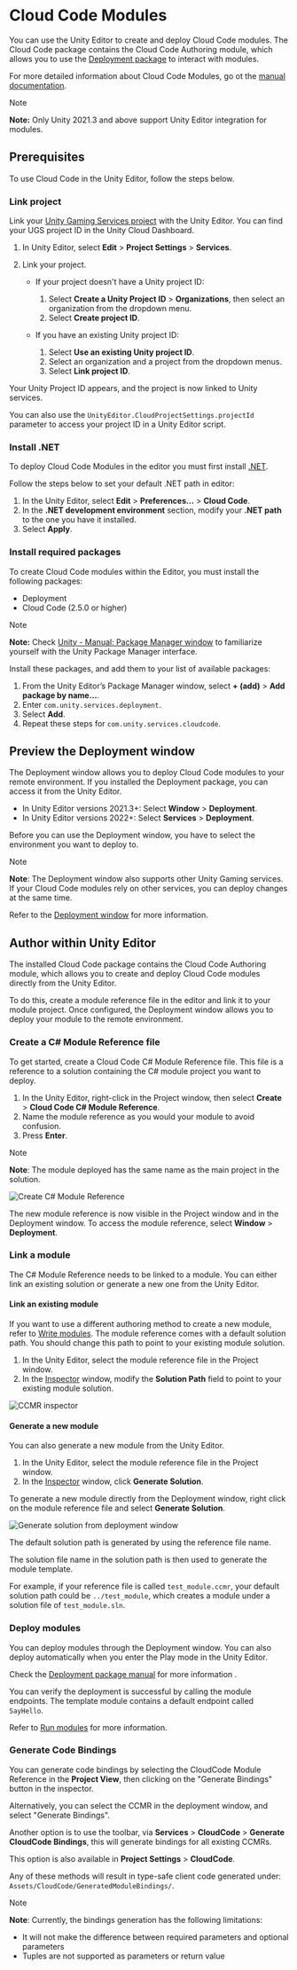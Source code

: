 # Cloud Code Modules

You can use the Unity Editor to create and deploy Cloud Code modules.
The Cloud Code package contains the Cloud Code Authoring module, which allows you to use the [Deployment package](https://docs.unity3d.com/Packages/com.unity.services.deployment@1.0/manual/index.html) to interact with modules.

For more detailed information about Cloud Code Modules, go ot the [manual documentation](https://docs.unity.com/ugs/en-us/manual/cloud-code/manual/modules).

> [!NOTE]
> **Note:** Only Unity 2021.3 and above support Unity Editor integration for modules.

## Prerequisites

To use Cloud Code in the Unity Editor, follow the steps below.

### Link project

Link your [Unity Gaming Services project](../../../../../overview/manual/managing-unity-projects.md) with the Unity Editor. You can find your UGS project ID in the Unity Cloud Dashboard.

1. In Unity Editor, select **Edit** > **Project Settings** > **Services**.

2. Link your project.

    * If your project doesn't have a Unity project ID:

        1. Select **Create a Unity Project ID** > **Organizations**, then select an organization from the dropdown menu.
        2. Select **Create project ID**.

    * If you have an existing Unity project ID:

        1. Select **Use an existing Unity project ID**.
        2. Select an organization and a project from the dropdown menus.
        3. Select **Link project ID**.

Your Unity Project ID appears, and the project is now linked to Unity services.

You can also use the `UnityEditor.CloudProjectSettings.projectId` parameter to access your project ID in a Unity Editor script.

### Install .NET

To deploy Cloud Code Modules in the editor you must first install [.NET](https://dotnet.microsoft.com/en-us/).

Follow the steps below to set your default .NET path in editor:

1. In the Unity Editor, select **Edit** > **Preferences…** > **Cloud Code**.
2. In the **.NET development environment** section, modify your **.NET path** to the one you have it installed.
3. Select **Apply**.

### Install required packages

To create Cloud Code modules within the Editor, you must install the following packages:

* Deployment
* Cloud Code (2.5.0 or higher)

> [!NOTE]
> **Note:** Check [Unity - Manual: Package Manager window](https://docs.unity3d.com/Manual/upm-ui.html) to familiarize yourself with the Unity Package Manager interface.

Install these packages, and add them to your list of available packages:

1. From the Unity Editor’s Package Manager window, select **+ (add)** > **Add package by name…**.
2. Enter `com.unity.services.deployment`.
3. Select **Add**.
4. Repeat these steps for `com.unity.services.cloudcode`.

## Preview the Deployment window

The Deployment window allows you to deploy Cloud Code modules to your remote environment.
If you installed the Deployment package, you can access it from the Unity Editor.

* In Unity Editor versions 2021.3+: Select **Window** > **Deployment**.
* In Unity Editor versions 2022+: Select **Services** > **Deployment**.

Before you can use the Deployment window, you have to select the environment you want to deploy to.

> [!NOTE]
> **Note**: The Deployment window also supports other Unity Gaming services. If your Cloud Code modules rely on other services, you can deploy changes at the same time.

Refer to the [Deployment window](https://docs.unity3d.com/Packages/com.unity.services.deployment@1.0/manual/deployment_window.html) for more information.

## Author within Unity Editor

The installed Cloud Code package contains the Cloud Code Authoring module, which allows you to create and deploy Cloud Code modules directly from the Unity Editor.

To do this, create a module reference file in the editor and link it to your module project. Once configured, the Deployment window allows you to deploy your module to the remote environment.

### Create a C# Module Reference file

To get started, create a Cloud Code C# Module Reference file. This file is a reference to a solution containing the C# module project you want to deploy.

1. In the Unity Editor, right-click in the Project window, then select **Create** > **Cloud Code C# Module Reference**.
2. Name the module reference as you would your module to avoid confusion.
3. Press **Enter**.

> [!NOTE]
> **Note**: The module deployed has the same name as the main project in the solution.

 ![Create C# Module Reference](./images/create-ref-file.png)

The new module reference is now visible in the Project window and in the Deployment window. To access the module reference, select **Window** > **Deployment**.

### Link a module

The C# Module Reference needs to be linked to a module. You can either link an existing solution or generate a new one from the Unity Editor.

#### Link an existing module

If you want to use a different authoring method to create a new module, refer to [Write modules](https://docs.unity.com/ugs/en-us/manual/cloud-code/manual/modules/how-to-guides/write-modules).
The module reference comes with a default solution path. You should change this path to point to your existing module solution.

1. In the Unity Editor, select the module reference file in the Project window.
2. In the [Inspector](https://docs.unity3d.com/Manual/UsingTheInspector.html) window, modify the **Solution Path** field to point to your existing module solution.

![CCMR inspector](./images/inspector-module-ref.png)

#### Generate a new module

You can also generate a new module from the Unity Editor.

1. In the Unity Editor, select the module reference file in the Project window.
2. In the [Inspector](https://docs.unity3d.com/Manual/UsingTheInspector.html) window, click **Generate Solution**.

To generate a new module directly from the Deployment window, right click on the module reference file and select **Generate Solution**.

![Generate solution from deployment window](./images/module-generate-solution.png)

The default solution path is generated by using the reference file name.

The solution file name in the solution path is then used to generate the module template.

For example, if your reference file is called `test_module.ccmr`, your default solution path could be `../test_module`, which creates a module under a solution file of `test_module.sln`.

### Deploy modules

You can deploy modules through the Deployment window. You can also deploy automatically when you enter the Play mode in the Unity Editor.

Check the [Deployment package manual](https://docs.unity3d.com/Packages/com.unity.services.deployment@latest) for more information .

You can verify the deployment is successful by calling the module endpoints. The template module contains a default endpoint called `SayHello`.

Refer to [Run modules](https://docs.unity.com/ugs/en-us/manual/cloud-code/manual/modules/how-to-guides/run-modules) for more information.

### Generate Code Bindings

You can generate code bindings by selecting the CloudCode Module Reference in the **Project View**,
then clicking on the "Generate Bindings" button in the inspector.

Alternatively, you can select the CCMR in the deployment window, and select "Generate Bindings".

Another option is to use the toolbar, via **Services** > **CloudCode** > **Generate CloudCode Bindings**,
this will generate bindings for all existing CCMRs.

This option is also available in **Project Settings** > **CloudCode**.

Any of these methods will result in type-safe client code generated under:
`Assets/CloudCode/GeneratedModuleBindings/`.

> [!NOTE]
> **Note**: Currently, the bindings generation has the following limitations:
>
> - It will not make the difference between required parameters and optional parameters
> - Tuples are not supported as parameters or return value
